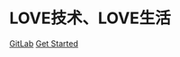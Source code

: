 
# LOVE技术、LOVE生活

<!-- ![logo](Logo.png) -->

[GitLab](https://gitlab.brae.co/groups/Mango-Pay)
[Get Started](home)
